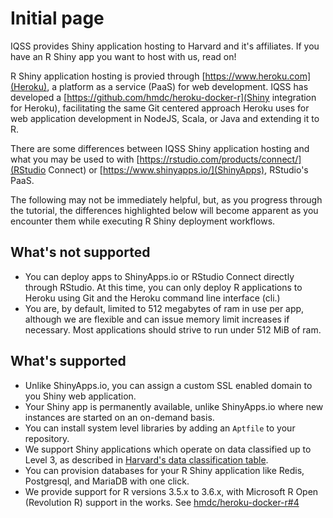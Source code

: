 # Initial page

IQSS provides Shiny application hosting to Harvard and it's affiliates. If you  have an R Shiny app you want to host with us, read on!

R Shiny application hosting is provied through [https://www.heroku.com](Heroku), a platform as a service (PaaS) for web development. IQSS has developed a [https://github.com/hmdc/heroku-docker-r](Shiny integration for Heroku), facilitating the same Git centered approach Heroku uses for web application development in NodeJS, Scala, or Java and extending it to R.

There are some differences between IQSS Shiny application hosting and what you may be used to with [https://rstudio.com/products/connect/](RStudio Connect) or [https://www.shinyapps.io/](ShinyApps), RStudio's PaaS.

The following may not be immediately helpful, but, as you progress through the tutorial, the differences highlighted below will become apparent as you encounter them while executing R Shiny deployment workflows.

## What's not supported
* You can deploy apps to ShinyApps.io or RStudio Connect directly through RStudio. At this time, you can only deploy R applications to Heroku using Git and the Heroku command line interface (cli.)
* You are, by default, limited to 512 megabytes of ram in use per app, although we are flexible and can issue memory limit increases if necessary. Most applications should strive to run under 512 MiB of ram.

## What's supported
* Unlike ShinyApps.io, you can assign a custom SSL enabled domain to you Shiny web application.
* Your Shiny app is permanently available, unlike ShinyApps.io where new instances are started on an on-demand basis.
* You can install system level libraries by adding an ```Aptfile``` to your repository.
* We support Shiny applications which operate on data classified up to Level 3, as described in [Harvard's data classification table](https://security.harvard.edu/dct).
* You can provision databases for your R Shiny application like Redis, Postgresql, and MariaDB with one click.
* We provide support for R versions 3.5.x to 3.6.x, with Microsoft R Open (Revolution R) support in the works. See [hmdc/heroku-docker-r#4](https://github.com/hmdc/heroku-docker-r/issues/4)